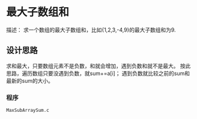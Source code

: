 最大子数组和
===============
描述： 求一个数组的最大子数组和，比如{1,2,3,-4,9}的最大子数组和为9.

## 设计思路 ##

求和最大，只要数组元素不是负数，和就会增加，遇到负数和就不是最大。
按此思路，遍历数组只要没遇到负数，就sum+=a[i]；
    遇到负数就比较之前的sum和最新的sum的大小。

### 程序 ###

    MaxSubArraySum.c

